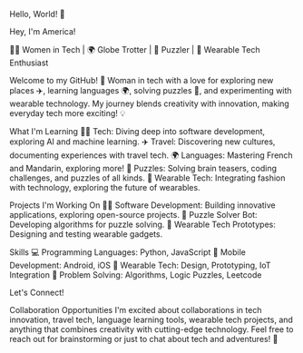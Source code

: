 Hello, World! 👋

Hey, I'm America!

👩‍💻 Women in Tech |  🌍 Globe Trotter | 🧩 Puzzler  | 🌟 Wearable Tech Enthusiast

Welcome to my GitHub! 🌟 Woman in tech with a love for exploring new places ✈️, learning languages 🌍, solving puzzles 🧩, and experimenting with wearable technology. My journey blends creativity with innovation, making everyday tech more exciting! 💡


What I'm Learning
👩‍💻 Tech: Diving deep into software development, exploring AI and machine learning.
✈️ Travel: Discovering new cultures, documenting experiences with travel tech.
🌍 Languages: Mastering French and Mandarin, exploring more!
🧩 Puzzles: Solving brain teasers, coding challenges, and puzzles of all kinds.
🌟 Wearable Tech: Integrating fashion with technology, exploring the future of wearables.


Projects I'm Working On
👩‍💻 Software Development: Building innovative applications, exploring open-source projects.
🧩 Puzzle Solver Bot: Developing algorithms for puzzle solving.
🌟 Wearable Tech Prototypes: Designing and testing wearable gadgets.


Skills
💻 Programming Languages: Python, JavaScript
📱 Mobile Development: Android, iOS
🌟 Wearable Tech: Design, Prototyping, IoT Integration
🧩 Problem Solving: Algorithms, Logic Puzzles, Leetcode

Let's Connect!

Collaboration Opportunities
I'm excited about collaborations in tech innovation, travel tech, language learning tools, wearable tech projects, and anything that combines creativity with cutting-edge technology. Feel free to reach out for brainstorming or just to chat about tech and adventures! 🚀
